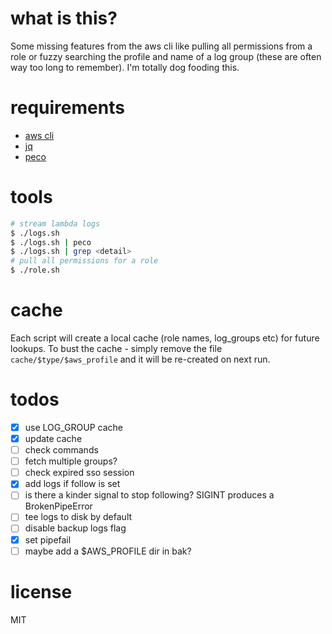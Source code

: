 # what is this?
Some missing features from the aws cli like pulling all permissions from a role or fuzzy searching the profile and name of a log group (these are often way too long to remember). I'm totally dog fooding this.

# requirements
- [aws cli](https://github.com/aws/aws-cli/tree/v2)
- [jq](https://stedolan.github.io/jq/download/)
- [peco](https://github.com/peco/peco)

# tools
````bash
# stream lambda logs
$ ./logs.sh
$ ./logs.sh | peco
$ ./logs.sh | grep <detail>
# pull all permissions for a role
$ ./role.sh
````

# cache
Each script will create a local cache (role names, log_groups etc) for future lookups. To bust the cache - simply remove the file `cache/$type/$aws_profile` and it will be re-created on next run.

# todos
- [x] use LOG_GROUP cache
- [x] update cache
- [ ] check commands
- [ ] fetch multiple groups?
- [ ] check expired sso session
- [x] add logs if follow is set
- [ ] is there a kinder signal to stop following? SIGINT produces a BrokenPipeError
- [ ] tee logs to disk by default
- [ ] disable backup logs flag
- [x] set pipefail
- [ ] maybe add a $AWS_PROFILE dir in bak?

# license
MIT
